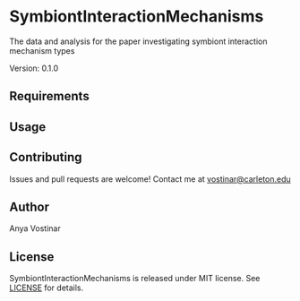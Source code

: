 # SymbiontInteractionMechanisms

The data and analysis for the paper investigating symbiont interaction mechanism types

Version: 0.1.0


## Requirements

## Usage

## Contributing

Issues and pull requests are welcome! Contact me at vostinar@carleton.edu

## Author

Anya Vostinar

## License

SymbiontInteractionMechanisms is released under MIT license. See [LICENSE](https://github.com/anyaevostinar/SymbiontInteractionMechanisms/blob/master/LICENSE) for details.

